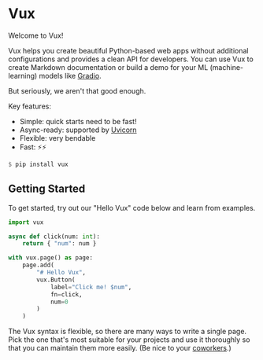 # Vux

Welcome to Vux!

Vux helps you create beautiful Python-based web apps without additional configurations and provides a clean API for developers.
You can use Vux to create Markdown documentation or build a demo for your ML (machine-learning) models like [Gradio](https://gradio.app). 

But seriously, we aren't that good enough.

Key features:
- Simple: quick starts need to be fast!
- Async-ready: supported by [Uvicorn](https://uvicorn.org)
- Flexible: very bendable
- Fast: ⚡⚡

```haskell
$ pip install vux
```

## Getting Started

To get started, try out our "Hello Vux" code below and learn from examples.

```python
import vux

async def click(num: int):
    return { "num": num }

with vux.page() as page:
    page.add(
        "# Hello Vux",
        vux.Button(
            label="Click me! $num",
            fn=click,
            num=0
        )
    )
```

The Vux syntax is flexible, so there are many ways to write a single page. Pick the one that's most suitable for your projects and use it thoroughly so that you can maintain them more easily. (Be nice to your [coworkers](https://www.youtube.com/watch?v=6BMOk7zvKEE).)
